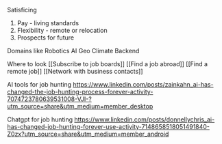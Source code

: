 

Satisficing
1. Pay - living standards
2. Flexibility - remote or relocation
3. Prospects for future

Domains like
Robotics
AI
Geo
Climate
Backend

Where to look
[[Subscribe to job boards]]
[[Find a job abroad]]
[[Find a remote job]]
[[Network with business contacts]]

AI tools for job hunting
https://www.linkedin.com/posts/zainkahn_ai-has-changed-the-job-hunting-process-forever-activity-7074723780639531008-VJI-?utm_source=share&utm_medium=member_desktop

Chatgpt for job hunting
https://www.linkedin.com/posts/donnellychris_ai-has-changed-job-hunting-forever-use-activity-7148658518051491840-Z0zx?utm_source=share&utm_medium=member_android